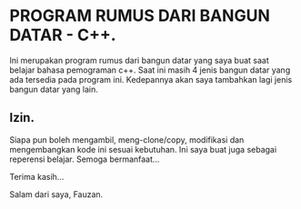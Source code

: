 #  PROGRAM RUMUS DARI BANGUN DATAR - C++.
Ini merupakan program rumus dari bangun datar yang saya buat saat belajar bahasa pemograman c++.
Saat ini masih 4 jenis bangun datar yang ada tersedia pada program ini. Kedepannya akan saya tambahkan lagi jenis bangun datar yang lain.
## Izin.
Siapa pun boleh mengambil, meng-clone/copy, modifikasi dan mengembangkan kode ini sesuai kebutuhan. Ini saya buat juga sebagai reperensi belajar. Semoga bermanfaat...

Terima kasih...

Salam dari saya, Fauzan.